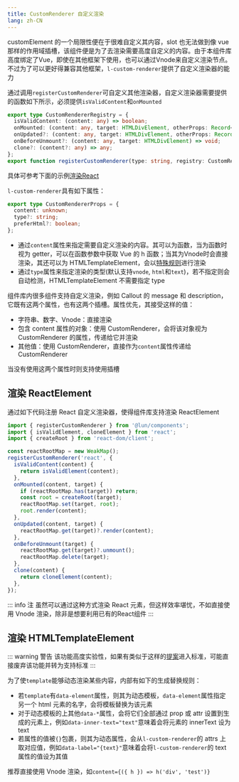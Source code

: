 ```yaml
---
title: CustomRenderer 自定义渲染
lang: zh-CN
---
```


customElement 的一个局限性便在于很难自定义其内容，slot 也无法做到像 vue 那样的作用域插槽，该组件便是为了去渲染需要高度自定义的内容。由于本组件库高度绑定了Vue，即使在其他框架下使用，也可以通过Vnode来自定义渲染节点。不过为了可以更好得兼容其他框架，`l-custom-renderer`提供了自定义渲染器的能力

通过调用`registerCustomRenderer`可自定义其他渲染器，自定义渲染器需要提供的函数如下所示，必须提供`isValidContent`和`onMounted`

```ts
export type CustomRendererRegistry = {
  isValidContent: (content: any) => boolean;
  onMounted: (content: any, target: HTMLDivElement, otherProps: Record<string | symbol, unknown>) => void;
  onUpdated?: (content: any, target: HTMLDivElement, otherProps: Record<string | symbol, unknown>) => void;
  onBeforeUnmount?: (content: any, target: HTMLDivElement) => void;
  clone?: (content?: any) => any;
};
export function registerCustomRenderer(type: string, registry: CustomRendererRegistry);
```

具体可参考下面的示例[渲染React](#渲染-reactelement)


`l-custom-renderer`具有如下属性：

```ts
export type CustomRendererProps = {
  content: unknown;
  type?: string;
  preferHtml?: boolean;
};
```

- 通过`content`属性来指定需要自定义渲染的内容。其可以为函数，当为函数时视为 getter，可以在函数参数中获取 Vue 的 h 函数；当其为Vnode时会直接渲染，其还可以为 HTMLTemplateElement，会以[特殊规则](#渲染-htmltemplateelement)进行渲染
- 通过`type`属性来指定渲染的类型(默认支持`vnode`, `html`和`text`)，若不指定则会自动检测，HTMLTemplateElement 不需要指定 type


组件库内很多组件支持自定义渲染，例如 Callout 的 message 和 description，它既有这两个属性，也有这两个插槽。属性优先，其接受这样的值：
  - 字符串、数字、Vnode：直接渲染
  - 包含 content 属性的对象：使用 CustomRenderer，会将该对象视为 CustomRenderer 的属性，传递给它并渲染
  - 其他值：使用 CustomRenderer，直接作为`content`属性传递给 CustomRenderer

当没有使用这两个属性时则支持使用插槽

## 渲染 ReactElement

通过如下代码注册 React 自定义渲染器，使得组件库支持渲染 ReactElement

```ts
import { registerCustomRenderer } from '@lun/components';
import { isValidElement, cloneElement } from 'react';
import { createRoot } from 'react-dom/client';

const reactRootMap = new WeakMap();
registerCustomRenderer('react', {
  isValidContent(content) {
    return isValidElement(content);
  },
  onMounted(content, target) {
    if (reactRootMap.has(target)) return;
    const root = createRoot(target);
    reactRootMap.set(target, root);
    root.render(content);
  },
  onUpdated(content, target) {
    reactRootMap.get(target)?.render(content);
  },
  onBeforeUnmount(target) {
    reactRootMap.get(target)?.unmount();
    reactRootMap.delete(target);
  },
  clone(content) {
    return cloneElement(content);
  },
});
```

<!-- @Code:reactElement -->

::: info 注
虽然可以通过这种方式渲染 React 元素，但这样效率堪忧，不如直接使用 Vnode 渲染，除非是想要利用已有的React组件
:::

## 渲染 HTMLTemplateElement

::: warning 警告
该功能高度实验性，如果有类似于这样的[提案](https://github.com/WICG/webcomponents/blob/gh-pages/proposals/DOM-Parts-Declarative-Template.md)进入标准，可能直接废弃该功能并转为支持标准
:::

为了使`template`能够动态渲染某些内容，内部有如下的生成替换规则：

- 若`template`有`data-element`属性，则其为动态模板，`data-element`属性指定另一个 html 元素的名字，会将模板替换为该元素
- 对于动态模板的上其他`data-*`属性，会将它们全部通过 prop 或 attr 设置到生成的元素上，例如`data-inner-text="text"`意味着会将元素的 innerText 设为 text
- 若属性的值被`{}`包裹，则其为动态属性，会从`l-custom-renderer`的 attrs 上取对应值，例如`data-label="{text}"`意味着会将`l-custom-renderer`的 text 属性的值设为其值

推荐直接使用 Vnode 渲染，如`content={({ h }) => h('div', 'test')}`

<!-- @Code:template -->
